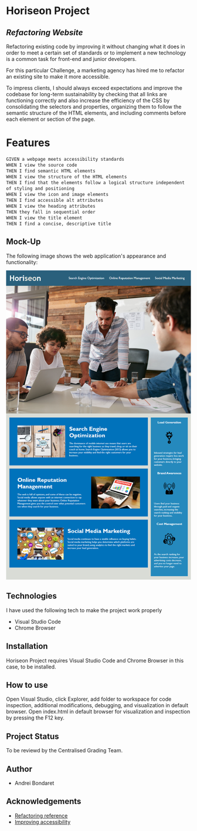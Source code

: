 # Horiseon Project 
## _Refactoring Website_

Refactoring existing code by improving it without changing what it does in order to meet a certain set of standards or to implement a new technology is a common task for front-end and junior developers. 

For this particular Challenge, a marketing agency has hired me to refactor an existing site to make it more accessible.

To impress clients, I should always exceed expectations and improve the codebase for long-term sustainability by checking that all links are functioning correctly and also increase the efficiency of the CSS by consolidating the selectors and properties, organizing them to follow the semantic structure of the HTML elements, and including comments before each element or section of the page.

# Features

```
GIVEN a webpage meets accessibility standards
WHEN I view the source code
THEN I find semantic HTML elements
WHEN I view the structure of the HTML elements
THEN I find that the elements follow a logical structure independent of styling and positioning
WHEN I view the icon and image elements
THEN I find accessible alt attributes
WHEN I view the heading attributes
THEN they fall in sequential order
WHEN I view the title element
THEN I find a concise, descriptive title
```

## Mock-Up

The following image shows the web application's appearance and functionality:

![The Horiseon webpage includes a navigation bar, a header image, and cards with text and images at the bottom of the page.](./Assets/images/Working-Example.png)

## Technologies

I have used the following tech to make the project work properly

  - Visual Studio Code
  - Chrome Browser

## Installation

Horiseon Project requires Visual Studio Code and Chrome Browser in this case, to be installed.      

## How to use

Open Visual Studio, click Explorer, add folder to workspace for code inspection, additional modifications, debugging, and visualization in default browser.
Open index.html in default browser for visualization and inspection by pressing the F12 key.

## Project Status

To be reviewd by the Centralised Grading Team. 

## Author

 - Andrei Bondaret

## Acknowledgements

 - [Refactoring reference](https://en.wikipedia.org/wiki/Code_refactoring)
 - [Improving accessibility](https://webaccess.berkeley.edu/resources/tips/web-accessibility)
 